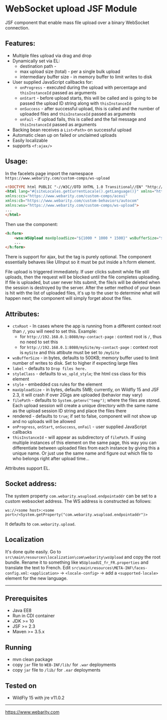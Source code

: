 # WebSocket upload JSF Module

JSF component that enable mass file upload over a binary WebSocket connection.

## Features:
* Multiple files upload via drag and drop
* Dynamically set via EL:
    * destination path - 
    * max upload size (total) - per a single bulk upload
    * intermediary buffer size - in memory buffer to limit writes to disk
* User supplied JavaScript callbacks for:
    * `onProgress` - executed during the upload with percentage and `thisInstanceId` passed as arguments
    * `onStart` - before upload starts, this will be called and is going to be passed the upload ID string along with `thisInstanceId`
    * `onSuccess` - after successful upload, this is called and the number of uploaded files and `thisInstanceId` passed as arguments
    * `onFail` - if upload fails, this is called and the fail message and `thisInstanceId` passed as arguments
* Backing bean receives a `List<Path>` on successful upload
* Automatic clean up on failed or unclaimed uploads
* Easily localizable
* supports `<f:ajax/>`

## Usage:

In the facelets page import the namespace `https://www.webarity.com/custom-comps/ws-upload`

```html
<!DOCTYPE html PUBLIC "-//W3C//DTD XHTML 1.0 Transitional//EN" "http://www.w3.org/TR/xhtml1/DTD/xhtml1-transitional.dtd">
<html lang="#{siteLocales.getCurrentLocale().getLanguage()}" xmlns="http://www.w3.org/1999/xhtml" xmlns:h="http://xmlns.jcp.org/jsf/html" xmlns:f="http://xmlns.jcp.org/jsf/core" xmlns:ui="http://java.sun.com/jsf/facelets" xmlns:h5a="http://xmlns.jcp.org/jsf/passthrough" xmlns:h5e="http://xmlns.jcp.org/jsf"
xmlns:ccs="https://www.webarity.com/custom-comps/aceui"
xmlns:cb="https://www.webarity.com/custom-behaviors/autocom"
xmlns:wsu="https://www.webarity.com/custom-comps/ws-upload">
...
</html>
```

Then use the component:

```html
<h:form>
    <wsu:WSUpload maxUploadSize="${1000 * 1000 * 1500}" wsBufferSize="${1000 * 1000 * 30}" value="#{someBean.files}" filePath="#{someBean.filePath}" />
    ...
</h:form>
```

There is support for ajax, but the tag is purely optional. The component essentially behaves like UIInput so it must be put inside a h:form element.

File upload is triggered immediately. If user clicks submit while file still uploads, then the request will be blocked until the file completes uploading. If file is uploaded, but user never hits submit, the file/s will be deleted when the session is destroyed by the server. After the setter method of your bean is hit with the list of uploaded files, it's up to the user to determine what will happen next; the component will simply forget about the files.

## Attributes:

* `ctxRoot` - In cases where the app is running from a different context root than `/`, you will need to set  this. Example:
    * for `http://192.168.0.1:8080/my-contact-page` : context root is `/`, thus no need to set this
    * for `http://192.168.0.1:8080/mySite/my-contact-page` : context root is `mySite` and this attibute must be set to `/mySite`
* `wsBufferSize` - in bytes, defaults to 500KB; memory buffer used to limit number of writes to disk. Set to higher if expecting large files
* `label` - defaults to `Drop files here.`
* `styleClass` - defaults to `ws_upld_style`; the html css class for this element
* `style` - embedded css rules for the element
* `maxUploadSize` - in bytes, defaults 5MB; currently, on Wildfly 15 and JSF 2.3, it will crash if over 2Gigs are uploaded (behavior may vary)
* `filePath` - defaults to `System.getenv("temp")`; where the files are stored. Each upload session will create a unique directory with the same name as the upload session ID string and place the files there
* rendered - defaults to `true`; if set to false, component will not show up and no uploads will be allowed
* `onProgress`, `onStart`, `onSuccess`, `onFail` - user supplied JavaScript callbacks
* `thisInstanceId` - will appear as subdirectory of `filePath`. If using multiple instances of this element on the same page, this way you can differentiate between uploaded files from each instance by giving this a unique name. Or just use the same name and figure out which file to who belongs right after upload time...

Attributes support EL.

## Socket address:

The system property `com.webarity.wsupload.endpointaddr` can be set to a custom websocket address. The WS address is constructed as follows:

    ws://<some host>:<some port>/<System.getProperty("com.webarity.wsupload.endpointaddr")>

It defaults to `com.webarity.upload`.


## Localization

It's done quite easily. Go to `src\main\resources\localization\com\webarity\wsUpload` and copy the root bundle. Rename it to something like `WSUploadUI_fr_FR.properties` and translate the text to French. Edit `src\main\resources\META-INF\faces-config.xml`: `<application>` -> `<locale-config>` -> add a `<supported-locale>` element for the new language.

---

## Prerequisites
* Java EE8
* Run in CDI container
* JDK >= 10
* JSF >= 2.3
* Maven >= 3.5.x

## Running
* mvn clean package
* copy `jar` file to `WEB-INF/lib/` for `.war` deployments
* copy `jar` file to `/lib/` for `.ear` deployments

## Tested on
* WildFly 15 with jre v11.0.2

---

https://www.webarity.com
